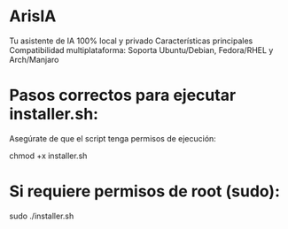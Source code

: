 # ArisIA
Tu asistente de IA 100% local y privado 
Características principales
Compatibilidad multiplataforma: Soporta Ubuntu/Debian, Fedora/RHEL y Arch/Manjaro

# Pasos correctos para ejecutar installer.sh:
Asegúrate de que el script tenga permisos de ejecución:

chmod +x installer.sh

# Si requiere permisos de root (sudo):

sudo ./installer.sh
